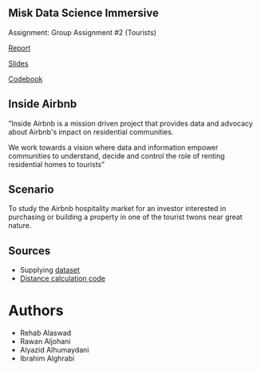 ## **Misk Data Science Immersive**
Assignment: Group Assignment #2 (Tourists)

[Report]()

[Slides]()

[Codebook]()

## Inside Airbnb

“Inside Airbnb is a mission driven project that provides data and advocacy about Airbnb's impact on residential communities.

We work towards a vision where data and information empower communities to understand, decide and control the role of renting residential homes to tourists”

## Scenario

To study the Airbnb hospitality market for an investor interested in purchasing or building a property in one of the tourist twons near great nature.

## Sources

- Supplying [dataset](https://open.canada.ca/data/en/dataset/763fe3b8-cdc3-4b8a-bbbd-a0a9bc587c56)
- [Distance calculation code](https://www.geeksforgeeks.org/program-distance-two-points-earth/)

# Authors

- Rehab Alaswad
- Rawan Aljohani
- Alyazid Alhumaydani
- Ibrahim Alghrabi
